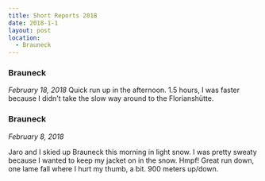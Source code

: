 ```yaml
---
title: Short Reports 2018
date: 2018-1-1
layout: post
location:
  - Brauneck
---
```


### Brauneck
_February 18, 2018_
Quick run up in the afternoon. 1.5 hours, I was faster because I didn't take
the slow way around to the Florianshütte.

### Brauneck
_February 8, 2018_

Jaro and I skied up Brauneck this morning in light snow.
I was pretty sweaty because I wanted to keep my jacket on in the snow.
Hmpf! Great run down, one lame fall where I hurt my thumb, a bit.
900 meters up/down.
